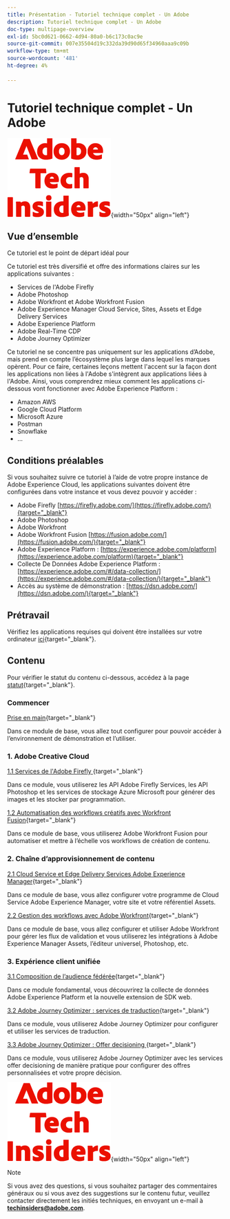 ```yaml
---
title: Présentation - Tutoriel technique complet - Un Adobe
description: Tutoriel technique complet - Un Adobe
doc-type: multipage-overview
exl-id: 5bc0d621-0662-4d94-80a0-b6c173c0ac9e
source-git-commit: 007e35504d19c332da39d90d65f34960aaa9c09b
workflow-type: tm+mt
source-wordcount: '481'
ht-degree: 4%

---
```


# Tutoriel technique complet - Un Adobe

![Insiders de la technologie ](./assets/images/techinsiders.png){width="50px" align="left"}

## Vue d’ensemble

Ce tutoriel est le point de départ idéal pour

Ce tutoriel est très diversifié et offre des informations claires sur les applications suivantes :

- Services de l&#39;Adobe Firefly
- Adobe Photoshop
- Adobe Workfront et Adobe Workfront Fusion
- Adobe Experience Manager Cloud Service, Sites, Assets et Edge Delivery Services
- Adobe Experience Platform
- Adobe Real-Time CDP
- Adobe Journey Optimizer


Ce tutoriel ne se concentre pas uniquement sur les applications d’Adobe, mais prend en compte l’écosystème plus large dans lequel les marques opèrent. Pour ce faire, certaines leçons mettent l&#39;accent sur la façon dont les applications non liées à l&#39;Adobe s&#39;intègrent aux applications liées à l&#39;Adobe. Ainsi, vous comprendrez mieux comment les applications ci-dessous vont fonctionner avec Adobe Experience Platform :

- Amazon AWS
- Google Cloud Platform
- Microsoft Azure
- Postman
- Snowflake
- …

## Conditions préalables

Si vous souhaitez suivre ce tutoriel à l’aide de votre propre instance de Adobe Experience Cloud, les applications suivantes doivent être configurées dans votre instance et vous devez pouvoir y accéder :

- Adobe Firefly [https://firefly.adobe.com/](https://firefly.adobe.com/){target="_blank"}
- Adobe Photoshop
- Adobe Workfront
- Adobe Workfront Fusion [https://fusion.adobe.com/](https://fusion.adobe.com/){target="_blank"}
- Adobe Experience Platform : [https://experience.adobe.com/platform](https://experience.adobe.com/platform){target="_blank"}
- Collecte De Données Adobe Experience Platform : [https://experience.adobe.com/#/data-collection/](https://experience.adobe.com/#/data-collection/){target="_blank"}
- Accès au système de démonstration : [https://dsn.adobe.com/](https://dsn.adobe.com/){target="_blank"}

## Prétravail

Vérifiez les applications requises qui doivent être installées sur votre ordinateur [ici](./prework.md){target="_blank"}.

## Contenu

Pour vérifier le statut du contenu ci-dessous, accédez à la page [statut](./status.md){target="_blank"}.

### Commencer

[Prise en main](./modules/getting-started/gettingstarted/getting-started.md){target="_blank"}

Dans ce module de base, vous allez tout configurer pour pouvoir accéder à l’environnement de démonstration et l’utiliser.

### 1. Adobe Creative Cloud

[1.1 Services de l&#39;Adobe Firefly ](./modules/creative-cloud/module1.1/firefly-services.md){target="_blank"}

Dans ce module, vous utiliserez les API Adobe Firefly Services, les API Photoshop et les services de stockage Azure Microsoft pour générer des images et les stocker par programmation.

[1.2 Automatisation des workflows créatifs avec Workfront Fusion](./modules/creative-cloud/module1.2/automation.md){target="_blank"}

Dans ce module de base, vous utiliserez Adobe Workfront Fusion pour automatiser et mettre à l’échelle vos workflows de création de contenu.

### 2. Chaîne d’approvisionnement de contenu

[2.1 Cloud Service et Edge Delivery Services Adobe Experience Manager](./modules/csc/module2.1/aemcs.md){target="_blank"}

Dans ce module de base, vous allez configurer votre programme de Cloud Service Adobe Experience Manager, votre site et votre référentiel Assets.

[2.2 Gestion des workflows avec Adobe Workfront](./modules/csc/module2.2/workfront.md){target="_blank"}

Dans ce module de base, vous allez configurer et utiliser Adobe Workfront pour gérer les flux de validation et vous utiliserez les intégrations à Adobe Experience Manager Assets, l’éditeur universel, Photoshop, etc.

### 3. Expérience client unifiée

[3.1 Composition de l’audience fédérée](./modules/uce/module3.1/fac.md){target="_blank"}

Dans ce module fondamental, vous découvrirez la collecte de données Adobe Experience Platform et la nouvelle extension de SDK web.

[3.2 Adobe Journey Optimizer : services de traduction](./modules/uce/module3.2/ajotranslationsvcs.md){target="_blank"}

Dans ce module, vous utiliserez Adobe Journey Optimizer pour configurer et utiliser les services de traduction.

[3.3 Adobe Journey Optimizer : Offer decisioning ](./modules/uce/module3.3/offer-decisioning.md){target="_blank"}

Dans ce module, vous utiliserez Adobe Journey Optimizer avec les services offer decisioning de manière pratique pour configurer des offres personnalisées et votre propre décision.

![Insiders de la technologie ](./assets/images/techinsiders.png){width="50px" align="left"}

>[!NOTE]
>
>Si vous avez des questions, si vous souhaitez partager des commentaires généraux ou si vous avez des suggestions sur le contenu futur, veuillez contacter directement les initiés techniques, en envoyant un e-mail à **techinsiders@adobe.com**.
